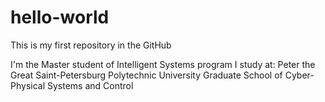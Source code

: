 # hello-world
This is my first repository in the GitHub

I'm the Master student of Intelligent Systems program
I study at:
Peter the Great Saint-Petersburg Polytechnic University
Graduate School of Cyber-Physical Systems and Control
